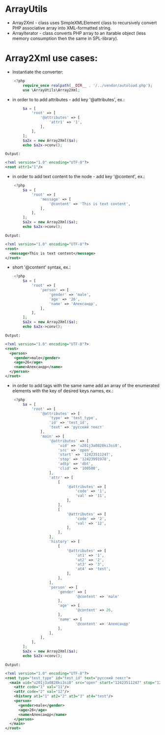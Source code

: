 ArrayUtils
=========

 * Array2Xml -  class uses SimpleXMLElement class to recursively convert PHP associative array into XML-formatted string.
 * ArrayIterator - class converts PHP array to an itarable object (less memory consumption then the same in SPL-library).

Array2Xml use cases:
==========
 * Instantiate the converter:
```php
 	<?php
        require_once realpath(__DIR__ . '/../vendor/autoload.php');
        use \ArrayUtils\Array2Xml;
```
 * in order to to add attributes - add key '@attributes', ex.:
```php
 		$a = [
 			'root' => [
 				'@attributes' => [
 					'attr1' => '1',
 				],
 			],
 		];
        $a2x = new Array2Xml($a);
        echo $a2x->conv();
```
    Output:
```xml
<?xml version="1.0" encoding="UTF-8"?>
<root attr1="1"/>
```

 * in order to add text content to the node - add key '@content', ex.:
```php
	<?php
		$a = [
		    'root' => [
		        'message' => [
		            '@content' => 'This is text content',
		        ],
		    ],
		];
        $a2x = new Array2Xml($a);
        echo $a2x->conv();
```
    Output:
```xml
<?xml version="1.0" encoding="UTF-8"?>
<root>
  <message>This is text content</message>
</root>
```

 * short '@content' syntax, ex.:
```php
 	<?php
		$a = [
		    'root' => [
		        'person' => [
		            'gender' => 'male',
		            'age' => '26',
		            'name' => 'Александр',
		        ],
		    ],
		];
        $a2x = new Array2Xml($a);
        echo $a2x->conv();
```
    Output:
```xml
<?xml version="1.0" encoding="UTF-8"?>
<root>
  <person>
    <gender>male</gender>
    <age>26</age>
    <name>Александр</name>
  </person>
</root>
```

 * in order to add tags with the same name add an array of the enumerated elements with the key of desired keys names, ex.:
```php
 	<?php
		$a = [
		    'root' => [
		        '@attributes' => [
		            'type' => 'test_type',
		            'id' => 'test_id',
		            'text' => 'русский текст'
		        ],
		        'main' => [
		            '@attributes' => [
		                'uid' => 'u201j3a0828ki3si0',
		                'src' => 'open',
		                'start' => '12423511247',
		                'stop' => '12423991978',
		                'adtp' => 'dbt',
		                'clid' => '100500',
		            ],
		            'attr' => [
		                [
		                    '@attributes' => [
		                        'code' => '1',
		                        'val' => '11',
		                    ],
		                ],
		                [
		                    '@attributes' => [
		                        'code' => '2',
		                        'val' => '12',
		                    ],
		                ],
		            ],
		            'history' => [
		                [
		                    '@attributes' => [
		                        'at1' => '1',
		                        'at2' => '2',
		                        'at3' => '3',
		                        'at4' => 'test',
		                    ],
		                ],
		            ],
		            'person' => [
		                'gender' => [
		                    	'@content' => 'male'
		                ],
		                'age' => [
		                    	'@content' => 26,
		                ],
		                'name' => [
		                    	'@content' => 'Александр'
		                ],
		            ],
		        ],
		    ],
		];
        $a2x = new Array2Xml($a);
        echo $a2x->conv();
```
    Output:
```xml
<?xml version="1.0" encoding="UTF-8"?>
<root type="test_type" id="test_id" text="русский текст">
  <main uid="u201j3a0828ki3si0" src="open" start="12423511247" stop="12423991978" adtp="dbt" clid="100500">
    <attr code="1" val="11"/>
    <attr code="2" val="12"/>
    <history at1="1" at2="2" at3="3" at4="test"/>
    <person>
      <gender>male</gender>
      <age>26</age>
      <name>Александр</name>
    </person>
  </main>
</root>
```
